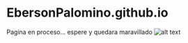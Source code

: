 # EbersonPalomino.github.io
Pagina en proceso...
espere y quedara maravillado
![alt text](https://miro.medium.com/max/1024/0*Ng4SsErJYIbYWwHu.jpg/to/img.png)
